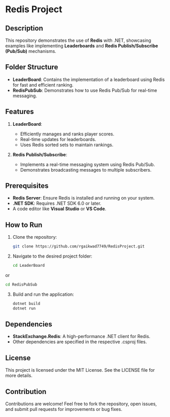 # Redis Project

## Description
This repository demonstrates the use of **Redis** with .NET, showcasing examples like implementing **Leaderboards** and **Redis Publish/Subscribe (Pub/Sub)** mechanisms.

## Folder Structure
- **LeaderBoard**: Contains the implementation of a leaderboard using Redis for fast and efficient ranking.
- **RedisPubSub**: Demonstrates how to use Redis Pub/Sub for real-time messaging.

## Features
1. **LeaderBoard**:
   - Efficiently manages and ranks player scores.
   - Real-time updates for leaderboards.
   - Uses Redis sorted sets to maintain rankings.

2. **Redis Publish/Subscribe**:
   - Implements a real-time messaging system using Redis Pub/Sub.
   - Demonstrates broadcasting messages to multiple subscribers.

## Prerequisites
- **Redis Server**: Ensure Redis is installed and running on your system.
- **.NET SDK**: Requires .NET SDK 6.0 or later.
- A code editor like **Visual Studio** or **VS Code**.

## How to Run
1. Clone the repository:
   ```bash
   git clone https://github.com/rgaikwad7749/RedisProject.git

2. Navigate to the desired project folder:
   
   ```bash
   cd LeaderBoard
   ```
 or
 
   ```bash    
   cd RedisPubSub
   ```

3. Build and run the application:
   
   ```bash
   dotnet build
   dotnet run
   ```

 ## Dependencies
- **StackExchange.Redis**: A high-performance .NET client for Redis.
- Other dependencies are specified in the respective .csproj files.

 ## License
This project is licensed under the MIT License. See the LICENSE file for more details.

## Contribution
Contributions are welcome! Feel free to fork the repository, open issues, and submit pull requests for improvements or bug fixes.

